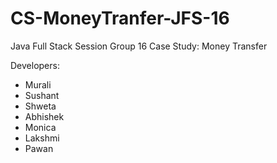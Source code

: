 # CS-MoneyTranfer-JFS-16

Java Full Stack Session
Group 16
Case Study: Money Transfer 

Developers:
- Murali
- Sushant
- Shweta 
- Abhishek
- Monica
- Lakshmi
- Pawan
